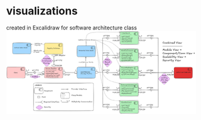 # visualizations

created in Excalidraw for software architecture class
![Alt text](Combined%20View%20V2.png?raw=true "Title")
